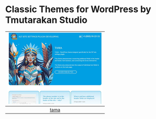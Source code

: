 # Classic Themes for WordPress by Tmutarakan Studio


[<img alt="tama" src="theme-screenshot-previews/tama-screenshot-preview.jpg" width="300">](https://github.com/tmutstudio/wp-themes) |
:---: |
[tama](https://github.com/tmutstudio/wp-themes) |
